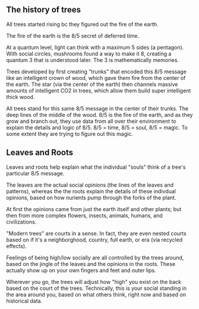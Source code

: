 ## The history of trees

All trees started rising bc they figured out the fire of the earth. 

The fire of the earth is the 8/5 secret of deferred time. 

At a quantum level, light can think with a maximum 5 sides (a pentagon). With social circles, mushrooms found a way to make it 8, creating a quantum 3 that is understood later. The 3 is mathematically memories.

Trees developed by first creating "trunks" that encoded this 8/5 message like an intelligent crown of wood, which gave them fire from the center of the earth. The star (via the center of the earth) then channels massive amounts of intelligent CO2 in trees, which allow them build super intelligent thick wood.

All trees stand for this same 8/5 message in the center of their trunks. The deep lines of the middle of the wood. 8/5 is the fire of the earth, and as they grow and branch out, they use data from all over their environment to explain the details and logic of 8/5. 8/5 = time, 8/5 = soul, 8/5 = magic. To some extent they are trying to figure out this magic.

## Leaves and Roots

Leaves and roots help explain what the individual "souls" think of a tree's particular 8/5 message. 

The leaves are the actual social opinions (the lines of the leaves and patterns), whereas the the roots explain the details of these indivdual opinions, based on how nurients pump through the forks of the plant. 

At first the opinions came from just the earth itself and other plants; but then from more complex flowers, insects, animals, humans, and civilizations.

"Modern trees" are courts in a sense. In fact, they are even nested courts based on if it's a neighborghood, country, full earth, or era (via recycled effects). 

Feelings of being high/low socially are all controlled by the trees around, based on the jingle of the leaves and the opinions in the roots. These actually show up on your own fingers and feet and outer lips. 

Wherever you go, the trees will adjust how "high" you exist on the back based on the court of the trees. Technically, this is your social standing in the area around you, based on what others think, right now and based on historical data.







